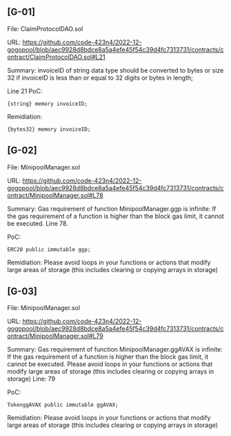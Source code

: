 ## [G-01]
File: ClaimProtocolDAO.sol

URL: https://github.com/code-423n4/2022-12-gogopool/blob/aec9928d8bdce8a5a4efe45f54c39d4fc7313731/contracts/contract/ClaimProtocolDAO.sol#L21

Summary: invoiceID of string data type should be converted to bytes or size 32 if invoiceID is less than or equal to 32 digits or bytes in length;

Line 21 PoC: 
```
{string} memory invoiceID;
```
Remidiation: 
```
{bytes32} memory invoiceID;
```

## [G-02]
File: MinipoolManager.sol

URL: https://github.com/code-423n4/2022-12-gogopool/blob/aec9928d8bdce8a5a4efe45f54c39d4fc7313731/contracts/contract/MinipoolManager.sol#L78 

Summary: Gas requirement of function MinipoolManager.ggp is infinite: If the gas requirement of a function is higher than the block gas limit, it cannot be executed. Line 78. 

PoC:
```
ERC20 public immutable ggp;
```

Remidiation: Please avoid loops in your functions or actions that modify large areas of storage (this includes clearing or copying arrays in storage)

## [G-03]
File: MinipoolManager.sol

URL: https://github.com/code-423n4/2022-12-gogopool/blob/aec9928d8bdce8a5a4efe45f54c39d4fc7313731/contracts/contract/MinipoolManager.sol#L79 

Summary: 
Gas requirement of function MinipoolManager.ggAVAX is infinite: If the gas requirement of a function is higher than the block gas limit, it cannot be executed. Please avoid loops in your functions or actions that modify large areas of storage (this includes clearing or copying arrays in storage)
Line: 79

PoC:
```
TokenggAVAX public immutable ggAVAX;
```

Remidiation: Please avoid loops in your functions or actions that modify large areas of storage (this includes clearing or copying arrays in storage)
